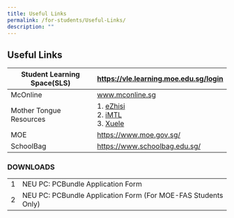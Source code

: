 ```yaml
---
title: Useful Links
permalink: /for-students/Useful-Links/
description: ""
---
```

## Useful Links

| Student Learning Space(SLS) | https://vle.learning.moe.edu.sg/login |
|-----------------------------|---------------------------------------|
| McOnline                    | www.mconline.sg                       |
|  Mother Tongue Resources    | 1. [eZhisi](https://www.ezhishi.net/Contents/) <br>2. [iMTL](https://imtl.moe.edu.sg/cos/o.x?c=/ca7_imtl/user&func=login) <br> 3. [Xuele](https://www.mtl.moe.edu.sg/xuele/MOE_web/main.html)     |
|  MOE                        |  https://www.moe.gov.sg/              |
|  SchoolBag                  |  https://www.schoolbag.edu.sg/        |

### DOWNLOADS

|   |                                                                 |
|---|-----------------------------------------------------------------|
| 1 | NEU PC:  PCBundle Application Form                              |
| 2 | NEU PC:  PCBundle Application Form (For MOE-FAS Students Only)  |

